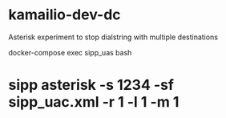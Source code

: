# kamailio-dev-dc

Asterisk experiment to stop dialstring with multiple destinations

docker-compose exec sipp_uas bash
# sipp asterisk -s 1234 -sf sipp_uac.xml -r 1 -l 1 -m 1